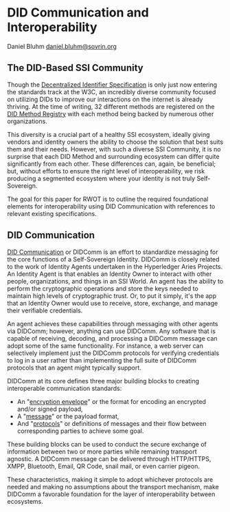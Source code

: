 # DID Communication and Interoperability

Daniel Bluhm <daniel.bluhm@sovrin.org>

## The DID-Based SSI Community

Though the [Decentralized Identifier Specification][1] is only just now entering
the standards track at the W3C, an incredibly diverse community focused on
utilizing DIDs to improve our interactions on the internet is already thriving.
At the time of writing, 32 different methods are registered on the [DID Method
Registry][2] with each method being backed by numerous other organizations.

This diversity is a crucial part of a healthy SSI ecosystem,
ideally giving vendors and identity owners the ability to choose the solution
that best suits them and their needs. However, with such a diverse SSI
Community, it is no surprise that each DID Method and surrounding ecosystem
can differ quite significantly from each other. These differences can, again, be
beneficial; but, without efforts to ensure the right level of interoperability,
we risk producing a segmented ecosystem where your identity is not truly
Self-Sovereign.

The goal for this paper for RWOT is to outline the required foundational
elements for interoperability using DID Communication with references to
relevant existing specifications.

## DID Communication

[DID Communication][3] or DIDComm is an effort to standardize messaging for the
core functions of a Self-Sovereign Identity. DIDComm is closely related to the
work of Identity Agents undertaken in the Hyperledger Aries Projects. An
Identity Agent is that enables an Identity Owner to interact with other people,
organizations, and things in an SSI World. An agent has the ability to perform
the cryptographic operations and store the keys needed to maintain high levels
of cryptographic trust. Or, to put it simply, it's the app that an Identity
Owner would use to receive, store, exchange, and manage their verifiable
credentials.

An agent achieves these capabilities through messaging with other agents via
DIDComm; however, anything can use DIDComm. Any software that is capable of
receiving, decoding, and processing a DIDComm message can adopt some of the same
functionality. For instance, a web server can selectively implement just the
DIDComm protocols for verifying credentials to log in a user rather than
implementing the full suite of DIDComm protocols that an agent might typically
support.

DIDComm at its core defines three major building blocks to creating
interoperable communication standards:
- An "[encryption envelope][4]" or the format for encoding an encrypted and/or
	signed payload,
- A "[message][5]" or the payload format,
- And "[protocols][6]" or definitions of messages and their flow between
	corresponding parties to achieve some goal.

These building blocks can be used to conduct the secure exchange of information
between two or more parties while remaining transport agnostic. A DIDComm
message can be delivered through HTTP/HTTPS, XMPP, Bluetooth, Email, QR Code,
snail mail, or even carrier pigeon.

These characteristics, making it simple to adopt whichever protocols are needed
and making no assumptions about the transport mechanism, make DIDComm a
favorable foundation for the layer of interoperability between ecosystems.

[1]: https://w3c-ccg.github.io/did-spec/
[2]: https://w3c-ccg.github.io/did-method-registry/
[3]: https://github.com/hyperledger/aries-rfcs/blob/master/concepts/0005-didcomm/README.md
[4]: https://github.com/hyperledger/aries-rfcs/blob/master/concepts/0021-didcomm-message-anatomy/README.md#envelope-level
[5]: https://github.com/hyperledger/aries-rfcs/blob/master/concepts/0021-didcomm-message-anatomy/README.md#content-level
[6]: https://github.com/hyperledger/aries-rfcs/blob/master/concepts/0003-protocols/README.md#what-is-a-protocol
